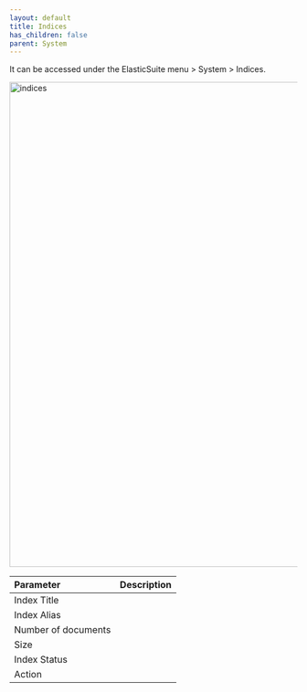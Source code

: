 ```yaml
---
layout: default
title: Indices
has_children: false
parent: System
---
```

It can be accessed under the ElasticSuite menu > System > Indices.

<img width="850" alt="indices" src="https://user-images.githubusercontent.com/98949123/154101252-92380626-37a2-45b6-855f-aae6ec409a4d.PNG">

| Parameter    | Description |
|:-------------|:------|
|Index Title||
|Index Alias||
|Number of documents||
|Size||
|Index Status||
|Action||
